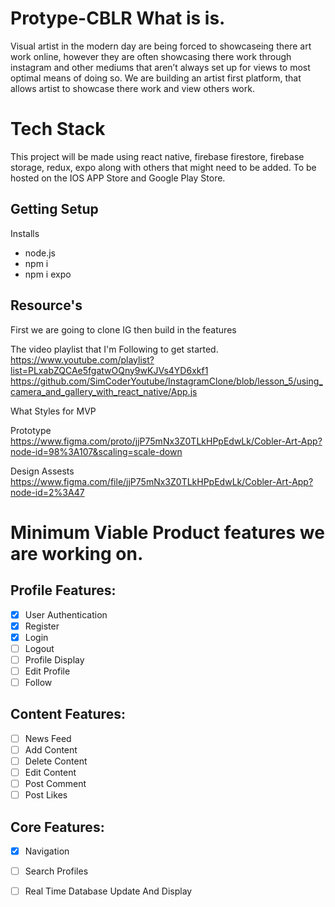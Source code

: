 # Protype-CBLR What is is. 
Visual artist in the modern day are being forced to showcaseing there art work online, however they are often showcasing there work through instagram and other mediums that aren’t always set up for views to most optimal means of doing so. 
We are building an artist first platform, that allows artist to showcase there work and view others work. 

# Tech Stack
This project will be made using react native, firebase firestore, firebase storage, redux, expo along with others that might need to be added. 
To be hosted on the IOS APP Store and Google Play Store. 

## Getting Setup

Installs

- node.js
- npm i
- npm i expo

## Resource's
First we are going to clone IG then build in the features 

The video playlist that I'm Following to get started. 
https://www.youtube.com/playlist?list=PLxabZQCAe5fgatwOQny9wKJVs4YD6xkf1
https://github.com/SimCoderYoutube/InstagramClone/blob/lesson_5/using_camera_and_gallery_with_react_native/App.js

What Styles for MVP

Prototype 
https://www.figma.com/proto/jjP75mNx3Z0TLkHPpEdwLk/Cobler-Art-App?node-id=98%3A107&scaling=scale-down

Design Assests
https://www.figma.com/file/jjP75mNx3Z0TLkHPpEdwLk/Cobler-Art-App?node-id=2%3A47


# Minimum Viable Product features we are working on. 

## Profile Features:
- [X] User Authentication
- [X] Register
- [x] Login
- [ ] Logout
- [ ] Profile Display 
- [ ] Edit Profile
- [ ] Follow

## Content Features:
- [ ] News Feed
- [ ] Add Content
- [ ] Delete Content
- [ ] Edit Content
- [ ] Post Comment
- [ ] Post Likes

## Core Features:
- [X] Navigation
- [ ] Search Profiles
- [ ] Real Time Database Update And Display







